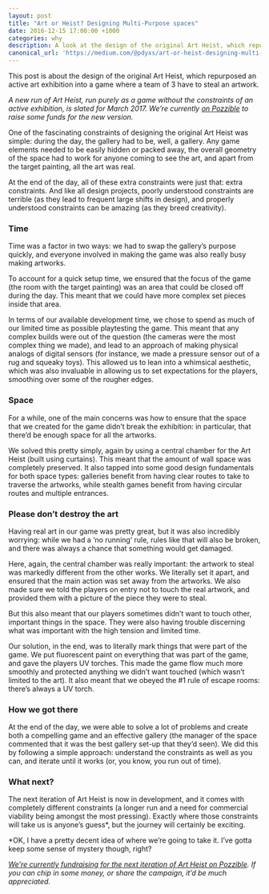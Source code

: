 ```yaml
---
layout: post
title: "Art or Heist? Designing Multi-Purpose spaces"
date: 2016-12-15 17:00:00 +1000
categories: why
description: A look at the design of the original Art Heist, which repurposed an active art exhibition into an interactive theatre piece.
canonical_url: 'https://medium.com/@pdyxs/art-or-heist-designing-multi-purpose-spaces-76df3de8c90c'
---
```


This post is about the design of the original Art Heist, which repurposed an active art exhibition into a game where a team of 3 have to steal an artwork.

*A new run of Art Heist, run purely as a game without the constraints of an active exhibition, is slated for March 2017. We’re currently [on Pozzible](https://pozible.com/project/art-heist/) to raise some funds for the new version.*

One of the fascinating constraints of designing the original Art Heist was simple: during the day, the gallery had to be, well, a gallery. Any game elements needed to be easily hidden or packed away, the overall geometry of the space had to work for anyone coming to see the art, and apart from the target painting, all the art was real.

At the end of the day, all of these extra constraints were just that: extra constraints. And like all design projects, poorly understood constraints are terrible (as they lead to frequent large shifts in design), and properly understood constraints can be amazing (as they breed creativity).

### Time

Time was a factor in two ways: we had to swap the gallery’s purpose quickly, and everyone involved in making the game was also really busy making artworks.

To account for a quick setup time, we ensured that the focus of the game (the room with the target painting) was an area that could be closed off during the day. This meant that we could have more complex set pieces inside that area.

In terms of our available development time, we chose to spend as much of our limited time as possible playtesting the game. This meant that any complex builds were out of the question (the cameras were the most complex thing we made), and lead to an approach of making physical analogs of digital sensors (for instance, we made a pressure sensor out of a rug and squeaky toys). This allowed us to lean into a whimsical aesthetic, which was also invaluable in allowing us to set expectations for the players, smoothing over some of the rougher edges.

### Space

For a while, one of the main concerns was how to ensure that the space that we created for the game didn’t break the exhibition: in particular, that there’d be enough space for all the artworks.

We solved this pretty simply, again by using a central chamber for the Art Heist (built using curtains). This meant that the amount of wall space was completely preserved. It also tapped into some good design fundamentals for both space types: galleries benefit from having clear routes to take to traverse the artworks, while stealth games benefit from having circular routes and multiple entrances.

### Please don’t destroy the art

Having real art in our game was pretty great, but it was also incredibly worrying: while we had a ‘no running’ rule, rules like that will also be broken, and there was always a chance that something would get damaged.

Here, again, the central chamber was really important: the artwork to steal was markedly different from the other works. We literally set it apart, and ensured that the main action was set away from the artworks. We also made sure we told the players on entry not to touch the real artwork, and provided them with a picture of the piece they were to steal.

But this also meant that our players sometimes didn’t want to touch other, important things in the space. They were also having trouble discerning what was important with the high tension and limited time.

Our solution, in the end, was to literally mark things that were part of the game. We put fluorescent paint on everything that was part of the game, and gave the players UV torches. This made the game flow much more smoothly and protected anything we didn’t want touched (which wasn’t limited to the art). It also meant that we obeyed the #1 rule of escape rooms: there’s always a UV torch.

### How we got there

At the end of the day, we were able to solve a lot of problems and create both a compelling game and an effective gallery (the manager of the space commented that it was the best gallery set-up that they’d seen). We did this by following a simple approach: understand the constraints as well as you can, and iterate until it works (or, you know, you run out of time).

### What next?

The next iteration of Art Heist is now in development, and it comes with completely different constraints (a longer run and a need for commercial viability being amongst the most pressing). Exactly where those constraints will take us is anyone’s guess*, but the journey will certainly be exciting.

\*OK, I have a pretty decent idea of where we’re going to take it. I’ve gotta keep some sense of mystery though, right?

*[We’re currently fundraising for the next iteration of Art Heist on Pozzible](https://pozible.com/project/art-heist). If you can chip in some money, or share the campaign, it’d be much appreciated.*
